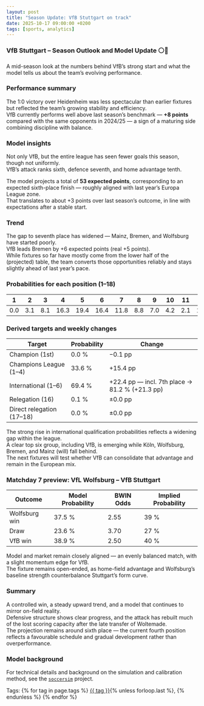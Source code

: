```yaml
---
layout: post
title: "Season Update: VfB Stuttgart on track"
date: 2025-10-17 09:00:00 +0200
tags: [sports, analytics]
---
```


### VfB Stuttgart – Season Outlook and Model Update ⚪️🔴

A mid-season look at the numbers behind VfB’s strong start and what the model tells us about the team’s evolving performance.

### Performance summary

The 1:0 victory over Heidenheim was less spectacular than earlier fixtures but reflected the team’s growing stability and efficiency.  
VfB currently performs well above last season’s benchmark — **+8 points** compared with the same opponents in 2024/25 — a sign of a maturing side combining discipline with balance.

### Model insights

Not only VfB, but the entire league has seen fewer goals this season, though not uniformly.  
VfB’s attack ranks sixth, defence seventh, and home advantage tenth.  

The model projects a total of **53 expected points**, corresponding to an expected sixth-place finish — roughly aligned with last year’s Europa League zone.  
That translates to about +3 points over last season’s outcome, in line with expectations after a stable start.

### Trend

The gap to seventh place has widened — Mainz, Bremen, and Wolfsburg have started poorly.  
VfB leads Bremen by +6 expected points (real +5 points).  
While fixtures so far have mostly come from the lower half of the (projected) table, the team converts those opportunities reliably and stays slightly ahead of last year’s pace.

### Probabilities for each position (1–18)

| 1 | 2 | 3 | 4 | 5 | 6 | 7 | 8 | 9 | 10 | 11 | 12 | 13 | 14 | 15 | 16 | 17 | 18 |
|:-:|:-:|:-:|:-:|:-:|:-:|:-:|:-:|:-:|:-:|:-:|:-:|:-:|:-:|:-:|:-:|:-:|:-:|
| 0.0 | 3.1 | 8.1 | 16.3 | 19.4 | 16.4 | 11.8 | 8.8 | 7.0 | 4.2 | 2.1 | 1.4 | 0.5 | 0.5 | 0.3 | 0.1 | 0.0 | 0.0 |

### Derived targets and weekly changes

| Target | Probability | Change |
|---------|-------------|--------|
| Champion (1st) | 0.0 % | −0.1 pp |
| Champions League (1–4) | 33.6 % | +15.4 pp |
| International (1–6) | 69.4 % | +22.4 pp — incl. 7th place → 81.2 % (+21.3 pp) |
| Relegation (16) | 0.1 % | ±0.0 pp |
| Direct relegation (17–18) | 0.0 % | ±0.0 pp |

The strong rise in international qualification probabilities reflects a widening gap within the league.  
A clear top six group, including VfB, is emerging while Köln, Wolfsburg, Bremen, and Mainz (will) fall behind.  
The next fixtures will test whether VfB can consolidate that advantage and remain in the European mix.

### Matchday 7 preview: VfL Wolfsburg – VfB Stuttgart

| Outcome | Model Probability | BWIN Odds | Implied Probability |
|----------|-------------------|-----------|---------------------|
| Wolfsburg win | 37.5 % | 2.55 | 39 % |
| Draw | 23.6 % | 3.70 | 27 % |
| VfB win | 38.9 % | 2.50 | 40 % |

Model and market remain closely aligned — an evenly balanced match, with a slight momentum edge for VfB.  
The fixture remains open-ended, as home-field advantage and Wolfsburg’s baseline strength counterbalance Stuttgart’s form curve.

### Summary

A controlled win, a steady upward trend, and a model that continues to mirror on-field reality.  
Defensive structure shows clear progress, and the attack has rebuilt much of the lost scoring capacity after the late transfer of Woltemade.  
The projection remains around sixth place — the current fourth position reflects a favourable schedule and gradual development rather than overperformance.

### Model background

For technical details and background on the simulation and calibration method, see the [`soccersim`](https://bvonboyen.github.io/projects/soccersim/) project.


<p>Tags:
{% for tag in page.tags %}
  <a href="/tags/{{ tag | slugify }}/">{{ tag }}</a>{% unless forloop.last %}, {% endunless %}
{% endfor %}
</p>
